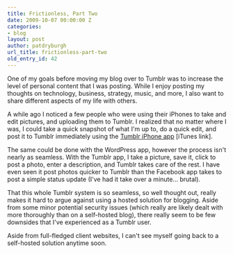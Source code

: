 ```yaml
---
title: Frictionless, Part Two
date: 2009-10-07 00:00:00 Z
categories:
- blog
layout: post
author: patdryburgh
url_title: frictionless-part-two
old_entry_id: 42
---
```


One of my goals before moving my blog over to Tumblr was to increase the level of personal content that I was posting. While I enjoy posting my thoughts on technology, business, strategy, music, and more, I also want to share different aspects of my life with others.

A while ago I noticed a few people who were using their iPhones to take and edit pictures, and uploading them to Tumblr. I realized that no matter where I was, I could take a quick snapshot of what I'm up to, do a quick edit, and post it to Tumblr immediately using the [Tumblr iPhone app](http://itunes.apple.com/WebObjects/MZStore.woa/wa/viewSoftware?id=305343404&mt=8) [iTunes link].

The same could be done with the WordPress app, however the process isn't nearly as seamless. With the Tumblr app, I take a picture, save it, click to post a photo, enter a description, and Tumblr takes care of the rest. I have even seen it post photos quicker to Tumblr than the Facebook app takes to post a simple status update (I've had it take over a minute… brutal).

That this whole Tumblr system is so seamless, so well thought out, really makes it hard to argue against using a hosted solution for blogging. Aside from some minor potential security issues (which really are likely dealt with more thoroughly than on a self-hosted blog), there really seem to be few downsides that I've experienced as a Tumblr user.

Aside from full-fledged client websites, I can't see myself going back to a self-hosted solution anytime soon.